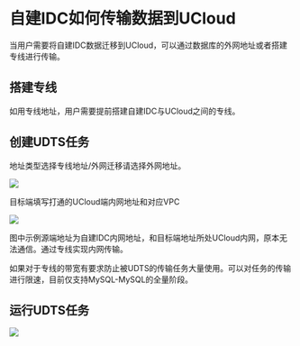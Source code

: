 # 自建IDC如何传输数据到UCloud

当用户需要将自建IDC数据迁移到UCloud，可以通过数据库的外网地址或者搭建专线进行传输。

## 搭建专线

如用专线地址，用户需要提前搭建自建IDC与UCloud之间的专线。

## 创建UDTS任务

地址类型选择专线地址/外网迁移请选择外网地址。

![](http://udts-doc.cn-bj.ufileos.com/speed001.png)

目标端填写打通的UCloud端内网地址和对应VPC

![](http://udts-doc.cn-bj.ufileos.com/connect003.png)

图中示例源端地址为自建IDC内网地址，和目标端地址所处UCloud内网，原本无法通信。通过专线实现内网传输。

如果对于专线的带宽有要求防止被UDTS的传输任务大量使用。可以对任务的传输进行限速，目前仅支持MySQL-MySQL的全量阶段。


## 运行UDTS任务

![](http://udts-doc.cn-bj.ufileos.com/connect004.png)
